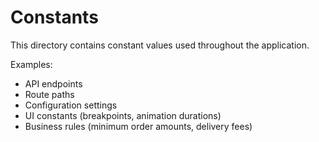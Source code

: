 # Constants

This directory contains constant values used throughout the application.

Examples:
- API endpoints
- Route paths
- Configuration settings
- UI constants (breakpoints, animation durations)
- Business rules (minimum order amounts, delivery fees)
